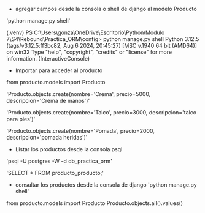 * agregar campos desde la consola o shell de django al modelo Producto

'python manage.py shell'

  (.venv) PS C:\Users\gonza\OneDrive\Escritorio\Python\Modulo 7\S4\Rebound\Practica_ORM\config> python manage.py shell
  Python 3.12.5 (tags/v3.12.5:ff3bc82, Aug  6 2024, 20:45:27) [MSC v.1940 64 bit (AMD64)] on win32
  Type "help", "copyright", "credits" or "license" for more information.
  (InteractiveConsole)


* Importar para acceder al producto

from producto.models import Producto

'Producto.objects.create(nombre='Crema', precio=5000, descripcion='Crema de manos')'

'Producto.objects.create(nombre='Talco', precio=3000, descripcion='talco para pies')'

'Producto.objects.create(nombre='Pomada', precio=2000, descripcion='pomada heridas')'

* Listar los productos desde la consola psql

'psql -U postgres -W -d db_practica_orm'

'SELECT * FROM producto_producto;'

* consultar los productos desde la consola de django
'python manage.py shell'

from producto.models import Producto
Producto.objects.all().values()